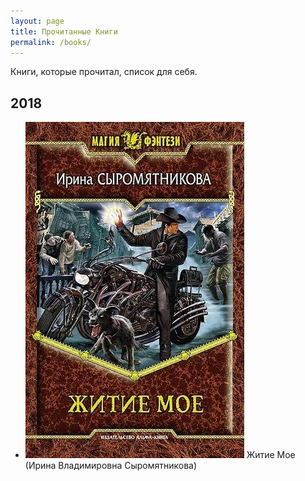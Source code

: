```yaml
---
layout: page
title: Прочитанные Книги
permalink: /books/
---
```


Книги, которые прочитал, список для себя.



## 2018
* ![Житие Мое | width=150](/images/books-2018-1.jpeg) Житие Мое (Ирина Владимировна Сыромятникова)
